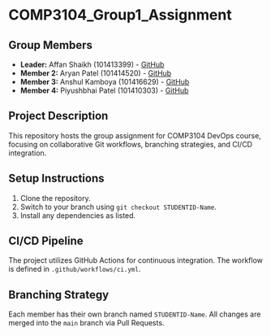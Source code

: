 # COMP3104_Group1_Assignment
## Group Members
- **Leader:** Affan Shaikh (101413399) - [GitHub](https://github.com/Affan171)
- **Member 2:** Aryan Patel (101414520) - [GitHub](https://github.com/aryan0322)
- **Member 3:** Anshul Kamboya (101416629) - [GitHub](https://github.com/AK-0047)
- **Member 4:** Piyushbhai Patel (101410303) - [GitHub](https://github.com/piyyush754)
## Project Description
This repository hosts the group assignment for COMP3104 DevOps course, focusing on 
collaborative Git workflows, branching strategies, and CI/CD integration.
## Setup Instructions
1. Clone the repository.
2. Switch to your branch using `git checkout STUDENTID-Name`.
3. Install any dependencies as listed.
## CI/CD Pipeline
The project utilizes GitHub Actions for continuous integration. The workflow is defined 
in `.github/workflows/ci.yml`.
## Branching Strategy
Each member has their own branch named `STUDENTID-Name`. All changes are 
merged into the `main` branch via Pull Requests.